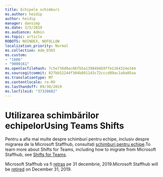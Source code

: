 ```yaml
---
title: Echipele schimburi
ms.author: heidip
author: heidip
manager: dansimp
ms.date: 3/5/2019
ms.audience: Admin
ms.topic: article
ROBOTS: NOINDEX, NOFOLLOW
localization_priority: Normal
ms.collection: Adm_O365
ms.custom:
- "1686"
- "9000161"
ms.openlocfilehash: 7c5e736d0ac66fb5a1398494b9ffe1164324e344
ms.sourcegitcommit: 027bb52244f304b891143c72cccd89ac1a9a05aa
ms.translationtype: MT
ms.contentlocale: ro-RO
ms.lasthandoff: 09/30/2019
ms.locfileid: "37328682"
---
```

# <a name="using-teams-shifts"></a><span data-ttu-id="b4c65-102">Utilizarea schimbărilor echipelor</span><span class="sxs-lookup"><span data-stu-id="b4c65-102">Using Teams Shifts</span></span>

<span data-ttu-id="b4c65-103">Pentru a afla mai multe despre schimburi pentru echipe, inclusiv despre migrarea de la Microsoft Staffhub, consultați [schimburi pentru echipe](https://docs.microsoft.com/microsoftteams/expand-teams-across-your-org/shifts-for-teams-landing-page).</span><span class="sxs-lookup"><span data-stu-id="b4c65-103">To learn more about Shifts for Teams, including how to migrate from Microsoft Staffhub, see [Shifts for Teams](https://docs.microsoft.com/microsoftteams/expand-teams-across-your-org/shifts-for-teams-landing-page).</span></span> 

<span data-ttu-id="b4c65-104">Microsoft Staffhub va fi [retras](https://docs.microsoft.com/MicrosoftTeams/expand-teams-across-your-org/shifts/microsoft-staffhub-to-be-retired) pe 31 decembrie, 2019.</span><span class="sxs-lookup"><span data-stu-id="b4c65-104">Microsoft Staffhub will be [retired](https://docs.microsoft.com/MicrosoftTeams/expand-teams-across-your-org/shifts/microsoft-staffhub-to-be-retired) on December 31, 2019.</span></span> 

